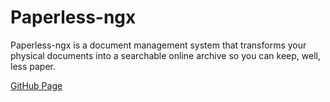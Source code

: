 # Paperless-ngx

Paperless-ngx is a document management system that transforms your physical documents into a searchable online archive so you can keep, well, less paper.

[GitHub Page](https://github.com/paperless-ngx/paperless-ngx)